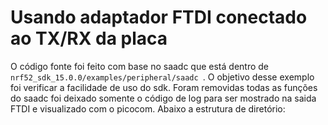# Usando adaptador FTDI conectado ao TX/RX da placa
O código fonte foi feito com base no saadc que está dentro de
```nrf52_sdk_15.0.0/examples/peripheral/saadc ```. 
O objetivo desse exemplo foi verificar a facilidade de uso do sdk. Foram removidas todas as funções do saadc foi deixado somente o código de log para ser mostrado na saida FTDI e visualizado com o picocom. Abaixo a estrutura de diretório:
